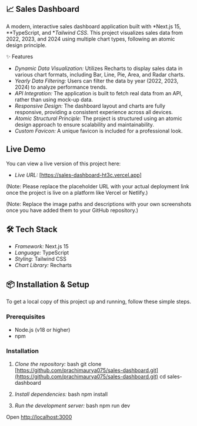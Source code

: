 ## 📈 Sales Dashboard

A modern, interactive sales dashboard application built with *Next.js 15, **TypeScript, and **Tailwind CSS*. This project visualizes sales data from 2022, 2023, and 2024 using multiple chart types, following an atomic design principle.

✨ Features

* *Dynamic Data Visualization:* Utilizes Recharts to display sales data in various chart formats, including Bar, Line, Pie, Area, and Radar charts.
* *Yearly Data Filtering:* Users can filter the data by year (2022, 2023, 2024) to analyze performance trends.
* *API Integration:* The application is built to fetch real data from an API, rather than using mock-up data.
* *Responsive Design:* The dashboard layout and charts are fully responsive, providing a consistent experience across all devices.
* *Atomic Structural Principle:* The project is structured using an atomic design approach to ensure scalability and maintainability.
* *Custom Favicon:* A unique favicon is included for a professional look.

##  Live Demo

You can view a live version of this project here:

- *Live URL:* [https://sales-dashboard-ht3c.vercel.app]

(Note: Please replace the placeholder URL with your actual deployment link once the project is live on a platform like Vercel or Netlify.)


(Note: Replace the image paths and descriptions with your own screenshots once you have added them to your GitHub repository.)

## 🛠 Tech Stack

- *Framework:* Next.js 15
- *Language:* TypeScript
- *Styling:* Tailwind CSS
- *Chart Library:* Recharts

## 📦 Installation & Setup

To get a local copy of this project up and running, follow these simple steps.

### Prerequisites

* Node.js (v18 or higher)
* npm

### Installation

1.  *Clone the repository:*
    bash
    git clone [https://github.com/prachimaurya075/sales-dashboard.git](https://github.com/prachimaurya075/sales-dashboard.git)
    cd sales-dashboard
    
2.  *Install dependencies:*
    bash
    npm install
    
   
    
3.  *Run the development server:*
    bash
    npm run dev
    
    
    
Open [http://localhost:3000](http://localhost:3000/) 
